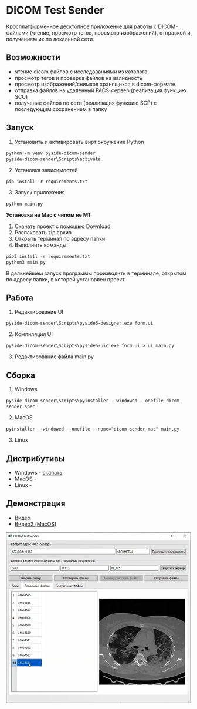 # DICOM Test Sender

Кросплатформенное десктопное приложение для работы с DICOM-файлами (чтение, просмотр тегов, просмотр изображений), отправкой и получением их по локальной сети.

## Возможности
- чтение dicom файлов с исследованиями из каталога
- просмотр тегов и проверка файлов на валидность
- просмотр изображений/снимков хранящихся в dicom-формате
- отправка файлов на удаленный PACS-сервер (реализация функцию SCU)
- получение файлов по сети (реализация функцию SCP) c последующим сохранением в папку

## Запуск
1. Установить и активировать вирт.окружение Python
```
python -m venv pyside-dicom-sender
pyside-dicom-sender\Scripts\activate
```

2. Установка зависимостей
```
pip install -r requirements.txt
```

3. Запуск приложения
```
python main.py
```

**Установка на Mac с чипом не М1:**
1. Скачать проект с помощью Download
2. Распаковать zip архив
3. Открыть терминал по адресу папки
4. Выполнить команды:
```
pip3 install -r requirements.txt
python3 main.py
```
В дальнейшем запуск программы производить в терминале, открытом по адресу папки, в которой установлен проект.

## Работа

1. Редактирование UI
```
pyside-dicom-sender\Scripts\pyside6-designer.exe form.ui
```

2. Компиляция UI
```
pyside-dicom-sender\Scripts\pyside6-uic.exe form.ui > ui_main.py
```

3. Редактирование файла main.py

## Сборка

1. Windows
```
pyside-dicom-sender\Scripts\pyinstaller --windowed --onefile dicom-sender.spec
```
2. MacOS
```
pyinstaller --windowed --onefile --name="dicom-sender-mac" main.py
```
3. Linux

## Дистрибутивы

- Windows - [скачать](https://files.sbermed.ai/s/tESi4tmCERfpmcQ)
- MacOS - 
- Linux - 

## Демонстрация

- [Видео](https://files.sbermed.ai/s/tTH2LQXNt4gCK8p)
- [Видео2 (MacOS)](https://files.sbermed.ai/s/kBAc6WsjwpR75GG)

[![Watch the video](images/screenshot1.png)](https://files.sbermed.ai/s/tTH2LQXNt4gCK8p)

